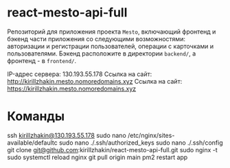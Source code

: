 # react-mesto-api-full
Репозиторий для приложения проекта `Mesto`, включающий фронтенд и бэкенд части приложения со следующими возможностями: авторизации и регистрации пользователей, операции с карточками и пользователями. Бэкенд расположите в директории `backend/`, а фронтенд - в `frontend/`. 
  
IP-адрес сервера: 130.193.55.178
Ссылка на сайт: http://kirillzhakin.mesto.nomoredomains.xyz
Ссылка на сайт: https://kirillzhakin.mesto.nomoredomains.xyz
# Команды
ssh kirillzhakin@130.193.55.178
sudo nano /etc/nginx/sites-available/defaultc
sudo nano ./.ssh/authorized_keys
sudo nano ./.ssh/config
git clone git@github.com:kirillzhakin/react-mesto-api-full.git
sudo nginx -t
sudo systemctl reload nginx
git pull origin main 
pm2 restart app 




